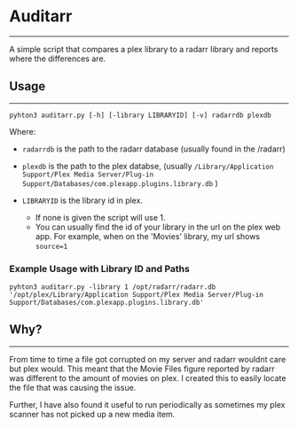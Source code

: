 # Auditarr
---
A simple script that compares a plex library to a radarr library and reports where the differences are. 

## Usage
---
`pyhton3 auditarr.py [-h] [-library LIBRARYID] [-v] radarrdb plexdb`

Where:
* `radarrdb` is the path to the radarr database (usually found in the /radarr)

* `plexdb` is the path to the plex databse, (usually `/Library/Application Support/Plex Media Server/Plug-in Support/Databases/com.plexapp.plugins.library.db` )

* `LIBRARYID` is the library id in plex. 
  - If none is given the script will use 1. 
  - You can usually find the id of your library in the url on the plex web app. For example, when on the 'Movies' library, my url shows `source=1`


### Example Usage with Library ID and Paths
`pyhton3 auditarr.py -library 1 /opt/radarr/radarr.db '/opt/plex/Library/Application Support/Plex Media Server/Plug-in Support/Databases/com.plexapp.plugins.library.db'`


## Why?
---
From time to time a file got corrupted on my server and radarr wouldnt care but plex would. This meant that the Movie Files figure reported by radarr was different to the amount of movies on plex. I created this to easily locate the file that was causing the issue.

Further, I have also found it useful to run periodically as sometimes my plex scanner has not picked up a new media item.


